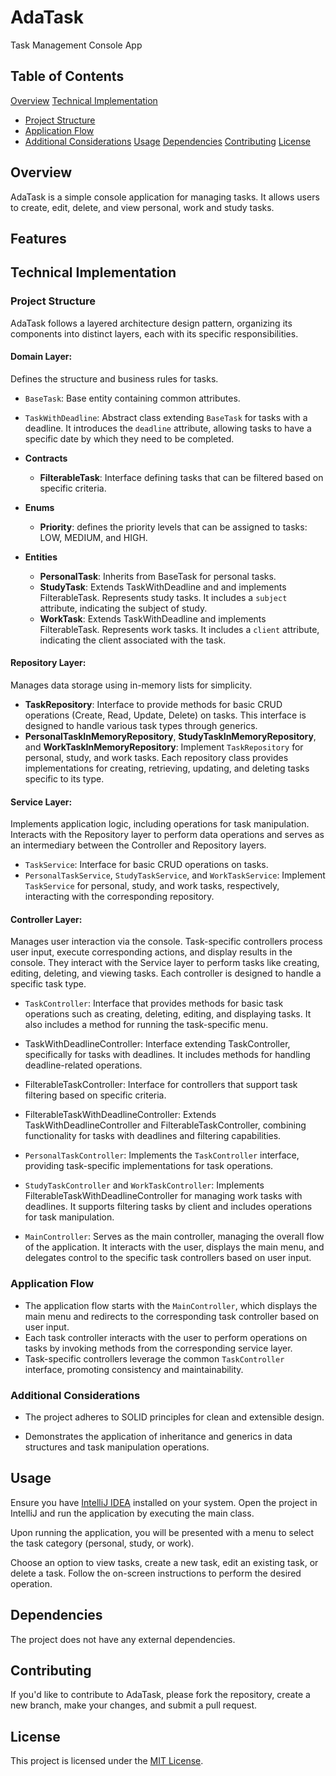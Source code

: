 # AdaTask
Task Management Console App

## Table of Contents
[Overview](#overview)
[Technical Implementation](#technical-implementation)
- [Project Structure](#21-project-structure)
- [Application Flow](#22-application-flow)
- [Additional Considerations](#23-additional-considerations)
[Usage](#usage)
[Dependencies](#dependencies)
[Contributing](#contributing)
[License](#license)


## Overview

AdaTask is a simple console application for managing tasks. It allows users to create, edit, delete, and view personal, work and study tasks.

## Features



## Technical Implementation


### Project Structure

AdaTask follows a layered architecture design pattern, organizing its components into distinct layers, each with its specific responsibilities.


#### Domain Layer: 

Defines the structure and business rules for tasks. 

- `BaseTask`: Base entity containing common attributes.
- `TaskWithDeadline`: Abstract class extending `BaseTask` for tasks with a deadline. It introduces the `deadline` attribute, allowing tasks to have a specific date by which they need to be completed.


- **Contracts**
	- **FilterableTask**: Interface defining tasks that can be filtered based on specific criteria.

- **Enums**
	- **Priority**: defines the priority levels that can be assigned to tasks: LOW, MEDIUM, and HIGH.

- **Entities**
	- **PersonalTask**: Inherits from BaseTask for personal tasks.
	- **StudyTask**: Extends TaskWithDeadline and and implements FilterableTask. Represents study tasks. It includes a `subject` attribute, indicating the subject of study.
	- **WorkTask**: Extends TaskWithDeadline and implements FilterableTask. Represents work tasks. It includes a `client` attribute, indicating the client associated with the task.
	
	
#### Repository Layer: 

Manages data storage using in-memory lists for simplicity.

- **TaskRepository**: Interface to provide methods for basic CRUD operations (Create, Read, Update, Delete) on tasks. This interface is designed to handle various task types through generics.
- **PersonalTaskInMemoryRepository**, **StudyTaskInMemoryRepository**, and **WorkTaskInMemoryRepository**: Implement `TaskRepository` for personal, study, and work tasks. Each repository class provides implementations for creating, retrieving, updating, and deleting tasks specific to its type.


#### Service Layer: 

Implements application logic, including operations for task manipulation. Interacts with the Repository layer to perform data operations and serves as an intermediary between the Controller and Repository layers.

- `TaskService`: Interface for basic CRUD operations on tasks.
- `PersonalTaskService`, `StudyTaskService`, and `WorkTaskService`: Implement `TaskService` for personal, study, and work tasks, respectively, interacting with the corresponding repository.



#### Controller Layer: 

Manages user interaction via the console. Task-specific controllers process user input, execute corresponding actions, and display results in the console. They interact with the Service layer to perform tasks like creating, editing, deleting, and viewing tasks. Each controller is designed to handle a specific task type.

- `TaskController`: Interface that provides methods for basic task operations such as creating, deleting, editing, and displaying tasks. It also includes a method for running the task-specific menu.


- TaskWithDeadlineController: Interface extending TaskController, specifically for tasks with deadlines. It includes methods for handling deadline-related operations.
- FilterableTaskController: Interface for controllers that support task filtering based on specific criteria.
- FilterableTaskWithDeadlineController: Extends TaskWithDeadlineController and FilterableTaskController, combining functionality for tasks with deadlines and filtering capabilities.

- `PersonalTaskController`: Implements the `TaskController` interface, providing task-specific implementations for task operations. 


- `StudyTaskController` and `WorkTaskController`: Implements FilterableTaskWithDeadlineController for managing work tasks with deadlines. It supports filtering tasks by client and includes operations for task manipulation.


- `MainController`: Serves as the main controller, managing the overall flow of the application. It interacts with the user, displays the main menu, and delegates control to the specific task controllers based on user input.


### Application Flow

- The application flow starts with the `MainController`, which displays the main menu and redirects to the corresponding task controller based on user input.
- Each task controller interacts with the user to perform operations on tasks by invoking methods from the corresponding service layer.
- Task-specific controllers leverage the common `TaskController` interface, promoting consistency and maintainability.

    
### Additional Considerations

- The project adheres to SOLID principles for clean and extensible design.

- Demonstrates the application of inheritance and generics in data structures and task manipulation operations.



## Usage

Ensure you have [IntelliJ IDEA](https://www.jetbrains.com/idea/) installed on your system. Open the project in IntelliJ and run the application by executing the main class. 

Upon running the application, you will be presented with a menu to select the task category (personal, study, or work).

Choose an option to view tasks, create a new task, edit an existing task, or delete a task.
Follow the on-screen instructions to perform the desired operation.



## Dependencies 

The project does not have any external dependencies.

## Contributing

If you'd like to contribute to AdaTask, please fork the repository, create a new branch, make your changes, and submit a pull request.

## License

This project is licensed under the [MIT License](LICENSE).




